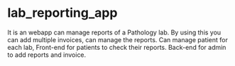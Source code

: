 # lab_reporting_app
It is an webapp can manage reports of a Pathology lab. By using this you can add multiple invoices, can manage the reports. Can manage patient for each lab, Front-end for patients to check their reports. Back-end for admin to add reports and invoice.

